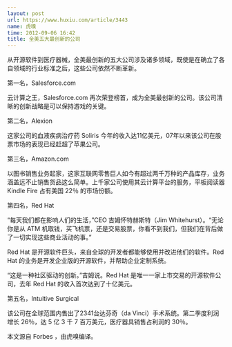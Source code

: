 ```yaml
---
layout: post
url: https://www.huxiu.com/article/3443
name: 虎嗅
time: 2012-09-06 16:42
title: 全美五大最创新的公司
---
```

从开源软件到医疗器械，全美最创新的五大公司涉及诸多领域，既使是在确立了各自领域的行业标准之后，这些公司依然不断革新。

第一名，Salesforce.com

云计算之王，Salesforce.com 再次荣登榜首，成为全美最创新的公司。该公司清晰的创新战略是可以保持游戏的关键。

第二名，Alexion

这家公司的血液疾病治疗药 Soliris 今年的收入达11亿美元，07年以来该公司在股票市场的表现已经赶超了苹果公司。

第三名，Amazon.com

以图书销售业务起家，这家互联网零售巨人如今有超过两千万种的产品库存，业务涵盖远不止销售货品这么简单。上千家公司使用其云计算平台的服务，平板阅读器 Kindle Fire 占有美国 22％ 的市场份额。

第四名，Red Hat

“每天我们都在影响人们的生活，”CEO 吉姆怀特赫斯特（Jim Whitehurst）。“无论你是从 ATM 机取钱，买飞机票，还是交易股票，你看不到我们，但我们在背后做了一切实现这些商业活动的事。”

Red Hat 是开源软件巨头，来自全球的开发者都能够使用并改进他们的软件。Red Hat 的业务是开发企业版的开源软件，并帮助企业定制系统。

“这是一种社区驱动的创新。”吉姆说。Red Hat 是唯一一家上市交易的开源软件公司，去年 Red Hat 的收入首次达到了十亿美元。

第五名，Intuitive Surgical

该公司在全球范围内售出了2341台达芬奇（da Vinci）手术系统。第二季度利润增长 26％，达 5 亿 3 千 7 百万美元，医疗器具销售占利润的 30％。

本文源自 Forbes ，由虎嗅编译。

